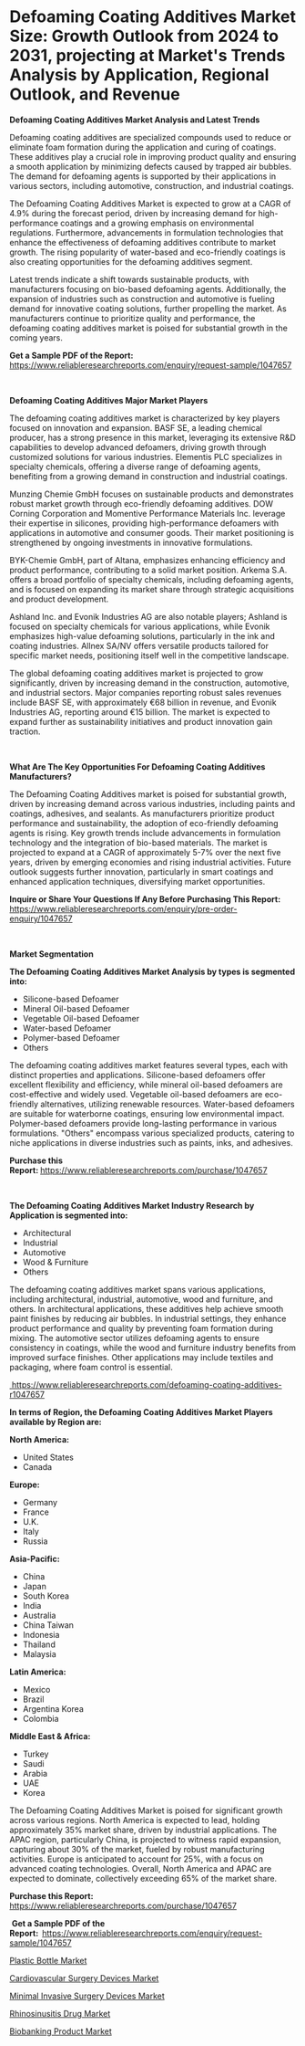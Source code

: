 <p><h1>Defoaming Coating Additives Market Size: Growth Outlook from 2024 to 2031, projecting at Market's Trends Analysis by Application, Regional Outlook, and Revenue</h1></p><p><strong>Defoaming Coating Additives Market Analysis and Latest Trends</strong></p>
<p><p>Defoaming coating additives are specialized compounds used to reduce or eliminate foam formation during the application and curing of coatings. These additives play a crucial role in improving product quality and ensuring a smooth application by minimizing defects caused by trapped air bubbles. The demand for defoaming agents is supported by their applications in various sectors, including automotive, construction, and industrial coatings.</p><p>The Defoaming Coating Additives Market is expected to grow at a CAGR of 4.9% during the forecast period, driven by increasing demand for high-performance coatings and a growing emphasis on environmental regulations. Furthermore, advancements in formulation technologies that enhance the effectiveness of defoaming additives contribute to market growth. The rising popularity of water-based and eco-friendly coatings is also creating opportunities for the defoaming additives segment.</p><p>Latest trends indicate a shift towards sustainable products, with manufacturers focusing on bio-based defoaming agents. Additionally, the expansion of industries such as construction and automotive is fueling demand for innovative coating solutions, further propelling the market. As manufacturers continue to prioritize quality and performance, the defoaming coating additives market is poised for substantial growth in the coming years.</p></p>
<p><strong>Get a Sample PDF of the Report:&nbsp;</strong> <a href="https://www.reliableresearchreports.com/enquiry/request-sample/1047657?utm_campaign=3&utm_medium=2&utm_source=Github&utm_content=ia&utm_term=10112024&utm_id=defoaming-coating-additives">https://www.reliableresearchreports.com/enquiry/request-sample/1047657</a></p>
<p>&nbsp;</p>
<p><strong>Defoaming Coating Additives Major Market Players</strong></p>
<p><p>The defoaming coating additives market is characterized by key players focused on innovation and expansion. BASF SE, a leading chemical producer, has a strong presence in this market, leveraging its extensive R&D capabilities to develop advanced defoamers, driving growth through customized solutions for various industries. Elementis PLC specializes in specialty chemicals, offering a diverse range of defoaming agents, benefiting from a growing demand in construction and industrial coatings.</p><p>Munzing Chemie GmbH focuses on sustainable products and demonstrates robust market growth through eco-friendly defoaming additives. DOW Corning Corporation and Momentive Performance Materials Inc. leverage their expertise in silicones, providing high-performance defoamers with applications in automotive and consumer goods. Their market positioning is strengthened by ongoing investments in innovative formulations.</p><p>BYK-Chemie GmbH, part of Altana, emphasizes enhancing efficiency and product performance, contributing to a solid market position. Arkema S.A. offers a broad portfolio of specialty chemicals, including defoaming agents, and is focused on expanding its market share through strategic acquisitions and product development.</p><p>Ashland Inc. and Evonik Industries AG are also notable players; Ashland is focused on specialty chemicals for various applications, while Evonik emphasizes high-value defoaming solutions, particularly in the ink and coating industries. Allnex SA/NV offers versatile products tailored for specific market needs, positioning itself well in the competitive landscape.</p><p>The global defoaming coating additives market is projected to grow significantly, driven by increasing demand in the construction, automotive, and industrial sectors. Major companies reporting robust sales revenues include BASF SE, with approximately €68 billion in revenue, and Evonik Industries AG, reporting around €15 billion. The market is expected to expand further as sustainability initiatives and product innovation gain traction.</p></p>
<p>&nbsp;</p>
<p><strong>What Are The Key Opportunities For Defoaming Coating Additives Manufacturers?</strong></p>
<p><p>The Defoaming Coating Additives market is poised for substantial growth, driven by increasing demand across various industries, including paints and coatings, adhesives, and sealants. As manufacturers prioritize product performance and sustainability, the adoption of eco-friendly defoaming agents is rising. Key growth trends include advancements in formulation technology and the integration of bio-based materials. The market is projected to expand at a CAGR of approximately 5-7% over the next five years, driven by emerging economies and rising industrial activities. Future outlook suggests further innovation, particularly in smart coatings and enhanced application techniques, diversifying market opportunities.</p></p>
<p><strong>Inquire or Share Your Questions If Any Before Purchasing This Report:</strong> <a href="https://www.reliableresearchreports.com/enquiry/pre-order-enquiry/1047657?utm_campaign=3&utm_medium=2&utm_source=Github&utm_content=ia&utm_term=10112024&utm_id=defoaming-coating-additives">https://www.reliableresearchreports.com/enquiry/pre-order-enquiry/1047657</a></p>
<p>&nbsp;</p>
<p><strong>Market Segmentation</strong></p>
<p><strong>The Defoaming Coating Additives Market Analysis by types is segmented into:</strong></p>
<p><ul><li>Silicone-based Defoamer</li><li>Mineral Oil-based Defoamer</li><li>Vegetable Oil-based Defoamer</li><li>Water-based Defoamer</li><li>Polymer-based Defoamer</li><li>Others</li></ul></p>
<p><p>The defoaming coating additives market features several types, each with distinct properties and applications. Silicone-based defoamers offer excellent flexibility and efficiency, while mineral oil-based defoamers are cost-effective and widely used. Vegetable oil-based defoamers are eco-friendly alternatives, utilizing renewable resources. Water-based defoamers are suitable for waterborne coatings, ensuring low environmental impact. Polymer-based defoamers provide long-lasting performance in various formulations. "Others" encompass various specialized products, catering to niche applications in diverse industries such as paints, inks, and adhesives.</p></p>
<p><strong>Purchase this Report:&nbsp;</strong><a href="https://www.reliableresearchreports.com/purchase/1047657?utm_campaign=3&utm_medium=2&utm_source=Github&utm_content=ia&utm_term=10112024&utm_id=defoaming-coating-additives">https://www.reliableresearchreports.com/purchase/1047657</a></p>
<p>&nbsp;</p>
<p><strong>The Defoaming Coating Additives Market Industry Research by Application is segmented into:</strong></p>
<p><ul><li>Architectural</li><li>Industrial</li><li>Automotive</li><li>Wood & Furniture</li><li>Others</li></ul></p>
<p><p>The defoaming coating additives market spans various applications, including architectural, industrial, automotive, wood and furniture, and others. In architectural applications, these additives help achieve smooth paint finishes by reducing air bubbles. In industrial settings, they enhance product performance and quality by preventing foam formation during mixing. The automotive sector utilizes defoaming agents to ensure consistency in coatings, while the wood and furniture industry benefits from improved surface finishes. Other applications may include textiles and packaging, where foam control is essential.</p></p>
<p><a href="https://www.reliableresearchreports.com/defoaming-coating-additives-r1047657?utm_campaign=3&utm_medium=2&utm_source=Github&utm_content=ia&utm_term=10112024&utm_id=defoaming-coating-additives">&nbsp;https://www.reliableresearchreports.com/defoaming-coating-additives-r1047657</a></p>
<p><strong>In terms of Region, the Defoaming Coating Additives Market Players available by Region are:</strong></p>
<p>
    <p> <strong> North America: </strong>
        <ul>
            <li>United States</li>
            <li>Canada</li>
        </ul>
        </p> 
    <p> <strong> Europe: </strong>
        <ul>
            <li>Germany</li>
            <li>France</li>
            <li>U.K.</li>
            <li>Italy</li>
            <li>Russia</li>
        </ul>
        </p> 
    <p> <strong> Asia-Pacific: </strong>
        <ul>
            <li>China</li>
            <li>Japan</li>
            <li>South Korea</li>
            <li>India</li>
            <li>Australia</li>
            <li>China Taiwan</li>
            <li>Indonesia</li>
            <li>Thailand</li>
            <li>Malaysia</li>
        </ul>
        </p> 
    <p> <strong> Latin America: </strong>
        <ul>
            <li>Mexico</li>
            <li>Brazil</li>
            <li>Argentina Korea</li>
            <li>Colombia</li>
        </ul>
        </p> 
    <p> <strong> Middle East & Africa: </strong>
        <ul>
            <li>Turkey</li>
            <li>Saudi</li>
            <li>Arabia</li>
            <li>UAE</li>
            <li>Korea</li>
        </ul>
    </p>
    </p>
<p><p>The Defoaming Coating Additives Market is poised for significant growth across various regions. North America is expected to lead, holding approximately 35% market share, driven by industrial applications. The APAC region, particularly China, is projected to witness rapid expansion, capturing about 30% of the market, fueled by robust manufacturing activities. Europe is anticipated to account for 25%, with a focus on advanced coating technologies. Overall, North America and APAC are expected to dominate, collectively exceeding 65% of the market share.</p></p>
<p><strong>Purchase this Report: </strong><a href="https://www.reliableresearchreports.com/purchase/1047657?utm_campaign=3&utm_medium=2&utm_source=Github&utm_content=ia&utm_term=10112024&utm_id=defoaming-coating-additives">https://www.reliableresearchreports.com/purchase/1047657</a></p>
<p>&nbsp;<strong>Get a Sample PDF of the Report:&nbsp;&nbsp;</strong><a href="https://www.reliableresearchreports.com/enquiry/request-sample/1047657?utm_campaign=3&utm_medium=2&utm_source=Github&utm_content=ia&utm_term=10112024&utm_id=defoaming-coating-additives">https://www.reliableresearchreports.com/enquiry/request-sample/1047657</a></p>
<p><strong></strong></p>
<p><p><a href="https://github.com/lambertr3e8v/Market-Research-Report-List-1/blob/main/plastic-bottle-market.md?utm_campaign=3&utm_medium=2&utm_source=Github&utm_content=ia&utm_term=10112024&utm_id=defoaming-coating-additives">Plastic Bottle Market</a></p><p><a href="https://issuu.com/reportprime-2/docs/cardiovascular-surgery-devices-mark_c1e5dbc4a02d98?utm_campaign=3&utm_medium=2&utm_source=Github&utm_content=ia&utm_term=10112024&utm_id=defoaming-coating-additives">Cardiovascular Surgery Devices Market</a></p><p><a href="https://issuu.com/reportprime-2/docs/minimal-invasive-surgery-devices-ma_013a53f53a5ac2?utm_campaign=3&utm_medium=2&utm_source=Github&utm_content=ia&utm_term=10112024&utm_id=defoaming-coating-additives">Minimal Invasive Surgery Devices Market</a></p><p><a href="https://www.linkedin.com/pulse/global-rhinosinusitis-drug-market-trends-insights-growth-opportunities-hl33f?utm_campaign=3&utm_medium=2&utm_source=Github&utm_content=ia&utm_term=10112024&utm_id=defoaming-coating-additives">Rhinosinusitis Drug Market</a></p><p><a href="https://www.linkedin.com/pulse/global-perspectives-biobanking-product-market-trends-challenges-t0s5f?utm_campaign=3&utm_medium=2&utm_source=Github&utm_content=ia&utm_term=10112024&utm_id=defoaming-coating-additives">Biobanking Product Market</a></p></p>